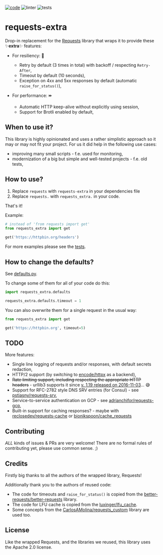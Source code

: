 [![code](https://img.shields.io/badge/code%20style-black-000000.svg)](https://github.com/psf/black)
![linter](https://github.com/requests-extra/requests-extra/workflows/Linter%20(Black)/badge.svg)
![tests](https://github.com/requests-extra/requests-extra/workflows/Tests%20(tox%20%26%20pytest)/badge.svg)

# requests-extra

Drop-in replacement for the [Requests](https://github.com/psf/requests) library
that wraps it to provide these ✨**extra**✨ features:

* For resiliency: 🤘
  * Retry by default (3 times in total) with backoff / respecting `Retry-After`,
  * Timeout by default (10 seconds),
  * Exception on 4xx and 5xx responses by default (automatic `raise_for_status()`),

* For performance: ⏩
  * Automatic HTTP keep-alive without explicitly using session,
  * Support for Brotli enabled by default,

## When to use it?

This library is highly opinionated and uses a rather simplistic approach so it may or may not fit your project.
For us it did help in the following use cases:

* improving many small scripts - f.e. used for monitoring,
* modernization of a big but simple and well-tested projects - f.e. old tests,

## How to use?

1. Replace `requests` with `requests-extra` in your dependencies file
2. Replace `requests.` with `requests_extra.` in your code.

That's it!

Example:
```python
# instead of 'from requests import get'
from requests_extra import get

get('https://httpbin.org/headers')
```

For more examples please see the [tests](https://github.com/requests-extra/requests-extra/tests/).

## How to change the defaults?

See [defaults.py](https://github.com/requests-extra/requests-extra/requests_extra/defaults.py).

To change some of them for all of your code do this:
```python
import requests_extra.defaults

requests_extra.defaults.timeout = 1
```

You can also overwrite them for a single request in the usual way:
```python
from requests_extra import get

get('https://httpbin.org', timeout=5)
```

## TODO

More features:

* Single line logging of requests and/or responses, with default secrets redaction,
* HTTP/2 support (by switching to [encode/httpx](https://github.com/encode/httpx) as a backend),
* ~~Rate limiting support, including respecting the appropriate HTTP headers~~ - urllib3 supports it
  since [v. 1.19 released on 2016-11-03](https://github.com/urllib3/urllib3/blob/master/CHANGES.rst#119-2016-11-03)... 😅
* Support for RFC-2782 style DNS SRV entries (for Consul) -
  see [pstiasny/requests-srv](https://github.com/pstiasny/requests-srv),
* Service-to-service authentication on GCP -
  see [adrianchifor/requests-gcp](https://github.com/adrianchifor/requests-gcp),
* Built-in support for caching responses? -
  maybe with [reclosedev/requests-cache](https://github.com/reclosedev/requests-cache)
  or [bionikspoon/cache_requests](https://github.com/bionikspoon/cache_requests)

## Contributing

*ALL* kinds of issues & PRs are very welcome! There are no formal rules of contributing yet, please use common sense. ;)

## Credits

Firstly big thanks to all the authors of the wrapped library, Requests!

Additionally thank you to the authors of reused code:

* The code for timeouts and `raise_for_status()` is copied from
the [better-requests/better-requests](https://github.com/better-requests/better-requests) library.
* The code for LFU cache is copied from the [luxinger/lfu_cache](https://github.com/luxigner/lfu_cache).
* Some concepts from
the [CarlosAMolina/requests_custom](https://github.com/CarlosAMolina/requests_custom) library are used too.

## License

Like the wrapped Requests, and the libraries we reused, this library uses the Apache 2.0 license.
